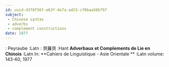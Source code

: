 ```yaml
---
id: uuid-d378f56f-e63f-4e7a-ad23-cf0baa56b797
subject: 
 - Chinese syntax
 - adverbs
 - complement constructions
date: 1977
---
```


: Peyraube :Latn
: 貝羅貝 :Hant
**Adverbaux et Complements de Lie en Chinois** :Latn
In: 
**Cahiers de Linguistique - Asie Orientale ** :Latn
volume: 143-60, 1977